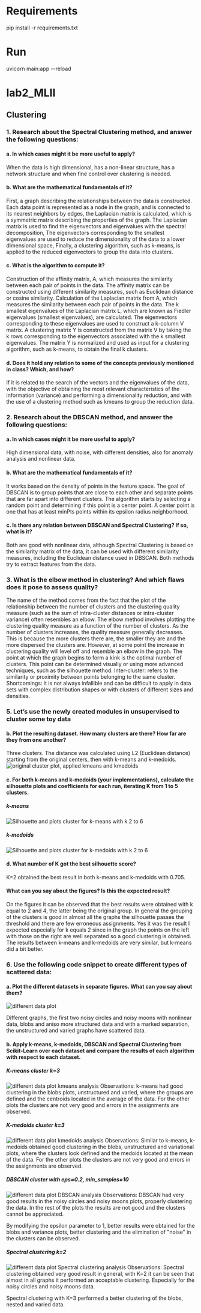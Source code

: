 # Requirements
pip install -r requirements.txt

# Run
uvicorn main:app --reload

# lab2_MLII
## Clustering
### 1. Research about the Spectral Clustering method, and answer the following questions:
#### a. In which cases might it be more useful to apply?
When the data is high dimensional, has a non-linear structure, has a network structure and when fine control over clustering is needed.
#### b. What are the mathematical fundamentals of it?
First, a graph describing the relationships between the data is constructed. Each data point is represented as a node in the graph, and is connected to its nearest neighbors by edges, the Laplacian matrix is calculated, which is a symmetric matrix describing the properties of the graph. The Laplacian matrix is used to find the eigenvectors and eigenvalues with the spectral decomposition, The eigenvectors corresponding to the smallest eigenvalues are used to reduce the dimensionality of the data to a lower dimensional space, Finally, a clustering algorithm, such as k-means, is applied to the reduced eigenvectors to group the data into clusters.
#### c. What is the algorithm to compute it?
Construction of the affinity matrix, A, which measures the similarity between each pair of points in the data. The affinity matrix can be constructed using different similarity measures, such as Euclidean distance or cosine similarity. 
Calculation of the Laplacian matrix from A, which measures the similarity between each pair of points in the data. 
The k smallest eigenvalues of the Laplacian matrix L, which are known as Fiedler eigenvalues (smallest eigenvalues), are calculated. The eigenvectors corresponding to these eigenvalues are used to construct a k-column V matrix. 
A clustering matrix Y is constructed from the matrix V by taking the k rows corresponding to the eigenvectors associated with the k smallest eigenvalues. The matrix Y is normalized and used as input for a clustering algorithm, such as k-means, to obtain the final k clusters.
#### d. Does it hold any relation to some of the concepts previously mentioned in class? Which, and how?
If it is related to the search of the vectors and the eigenvalues of the data, with the objective of obtaining the most relevant characteristics of the information (variance) and performing a dimensionality reduction, and with the use of a clustering method such as kmeans to group the reduction data.
### 2. Research about the DBSCAN method, and answer the following questions:
#### a.	In which cases might it be more useful to apply?
High dimensional data, with noise, with different densities, also for anomaly analysis and nonlinear data.
#### b.	What are the mathematical fundamentals of it?
It works based on the density of points in the feature space. The goal of DBSCAN is to group points that are close to each other and separate points that are far apart into different clusters. The algorithm starts by selecting a random point and determining if this point is a center point. A center point is one that has at least minPts points within its epsilon radius neighborhood.
#### c.	Is there any relation between DBSCAN and Spectral Clustering? If so, what is it?
Both are good with nonlinear data, although Spectral Clustering is based on the similarity matrix of the data, it can be used with different similarity measures, including the Euclidean distance used in DBSCAN. Both methods try to extract features from the data.
### 3. What is the elbow method in clustering? And which flaws does it pose to assess quality?
The name of the method comes from the fact that the plot of the relationship between the number of clusters and the clustering quality measure (such as the sum of intra-cluster distances or intra-cluster variance) often resembles an elbow.
The elbow method involves plotting the clustering quality measure as a function of the number of clusters. As the number of clusters increases, the quality measure generally decreases. This is because the more clusters there are, the smaller they are and the more dispersed the clusters are. However, at some point the increase in clustering quality will level off and resemble an elbow in the graph.
The point at which the graph begins to form a kink is the optimal number of clusters. This point can be determined visually or using more advanced techniques, such as the silhouette method.
Inter-cluster: refers to the similarity or proximity between points belonging to the same cluster.
Shortcomings: it is not always infallible and can be difficult to apply in data sets with complex distribution shapes or with clusters of different sizes and densities.
### 5. Let’s use the newly created modules in unsupervised to cluster some toy data
#### b. Plot the resulting dataset. How many clusters are there? How far are they from one another?
Three clusters. The distance was calculated using L2 (Euclidean distance) starting from the original centers, then with k-means and k-medoids.
![original cluster plot, applied kmeans and kmedoids](https://github.com/SantiRGW/lab2_MLII/blob/main/plots/plot_globs.jpeg)
#### c. For both k-means and k-medoids (your implementations), calculate the silhouette plots and coefficients for each run, iterating K from 1 to 5 clusters. 

##### k-means 
![Silhouette and plots cluster for k-means with k 2 to 6](https://github.com/SantiRGW/lab2_MLII/blob/main/plots/kmeans_clusters.jpeg)

##### k-medoids 
![Silhouette and plots cluster for k-medoids with k 2 to 6](https://github.com/SantiRGW/lab2_MLII/blob/main/plots/kmedoids_clusters.jpeg)

#### d.	What number of K got the best silhouette score? 
K=2 obtained the best result in both k-means and k-medoids with 0.705.

#### What can you say about the figures? Is this the expected result?
On the figures it can be observed that the best results were obtained with k equal to 2 and 4, the latter being the original group. In general the grouping of the clusters is good in almost all the graphs the silhouette passes the threshold and there are few erroneous assignments. Yes it was the result I expected especially for k equals 2 since in the graph the points on the left with those on the right are well separated so a good clustering is obtained. The results between k-means and k-medoids are very similar, but k-means did a bit better.

### 6. Use the following code snippet to create different types of scattered data:
#### a. Plot the different datasets in separate figures. What can you say about them?
![different data plot](https://github.com/SantiRGW/lab2_MLII/blob/main/plots/plot_dif_data.jpeg)

Different graphs, the first two noisy circles and noisy moons with nonlinear data, blobs and aniso more structured data and with a marked separation, the unstructured and varied graphs have scattered data.

#### b. Apply k-means, k-medoids, DBSCAN and Spectral Clustering from Scikit-Learn over each dataset and compare the results of each algorithm with respect to each dataset.

##### K-means cluster k=3
![different data plot kmeans analysis](https://github.com/SantiRGW/lab2_MLII/blob/main/plots/plot_dif_data_kmeans_ls.jpeg)
Observations: k-means had good clustering in the blobs plots, unstructured and varied, where the groups are defined and the centroids located in the average of the data. For the other plots the clusters are not very good and errors in the assignments are observed.

##### K-medoids cluster k=3
![different data plot kmedoids analysis](https://github.com/SantiRGW/lab2_MLII/blob/main/plots/plot_dif_data_kmedoid_ls.jpeg)
Observations: Similar to k-means, k-medoids obtained good clustering in the blobs, unstructured and variational plots, where the clusters look defined and the medoids located at the mean of the data. For the other plots the clusters are not very good and errors in the assignments are observed.

##### DBSCAN cluster with eps=0.2, min_samples=10
![different data plot DBSCAN analysis](https://github.com/SantiRGW/lab2_MLII/blob/main/plots/plot_dif_data_DBSCAN_ls.jpeg)
Observations: DBSCAN had very good results in the noisy circles and noisy moons plots, properly clustering the data. In the rest of the plots the results are not good and the clusters cannot be appreciated.

By modifying the epsilon parameter to 1, better results were obtained for the blobs and variance plots, better clustering and the elimination of "noise" in the clusters can be observed.

##### Spectral clustering k=2
![different data plot Spectral clustering analysis](https://github.com/SantiRGW/lab2_MLII/blob/main/plots/plot_dif_data_SpectralClustering_ls.jpeg)
Observations: Spectral clustering obtained very good result in general, with K=2 it can be seen that almost in all graphs it performed an acceptable clustering. Especially for the noisy circles and noisy moons data.

Spectral clustering with K=3 performed a better clustering of the blobs, nested and varied data.